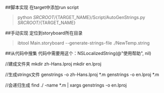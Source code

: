 ##脚本实现
在target中添加run script
>python ${SRCROOT}/${TARGET_NAME}/Script/AutoGenStrings.py ${SRCROOT}/${TARGET_NAME}

##手动实现
定位到storyboard所在目录
>ibtool Main.storyboard --generate-strings-file ./NewTemp.string


##从代码中搜集
代码中需要用这个：NSLocalizedString(@"使用帮助", nil)

//建成文件夹
mkdir zh-Hans.lproj
mkdir en.lproj

//生成strings文件
genstrings -o zh-Hans.lproj *.m
genstrings -o en.lproj *.m

//会递归生成
find ./ -name *.m | xargs genstrings -o en.lproj
